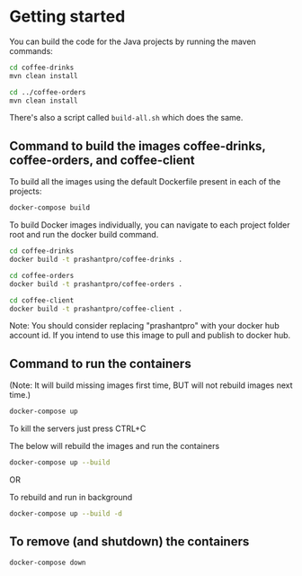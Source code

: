 
# Getting started

You can build the code for the Java projects by running the maven commands:

```sh
cd coffee-drinks
mvn clean install

cd ../coffee-orders
mvn clean install
```

There's also a script called `build-all.sh` which does the same.

## Command to build the images coffee-drinks, coffee-orders, and coffee-client

To build all the images using the default Dockerfile present in each of the projects:

```sh
docker-compose build
```


To build Docker images individually, you can navigate to each project folder root and run the docker build command.

```sh
cd coffee-drinks
docker build -t prashantpro/coffee-drinks .

cd coffee-orders
docker build -t prashantpro/coffee-orders .

cd coffee-client
docker build -t prashantpro/coffee-client .
```




Note: You should consider replacing "prashantpro" with your docker hub account id. If you intend to use this image to pull and publish to docker hub.


## Command to run the containers
(Note: It will build missing images first time, BUT will not rebuild images next time.)

```sh
docker-compose up
```

To kill the servers just press
CTRL+C

The below will rebuild the images and run the containers

```sh
docker-compose up --build
```

OR

To rebuild and run in background

```sh
docker-compose up --build -d
```


## To remove (and shutdown) the containers
```sh
docker-compose down
```

